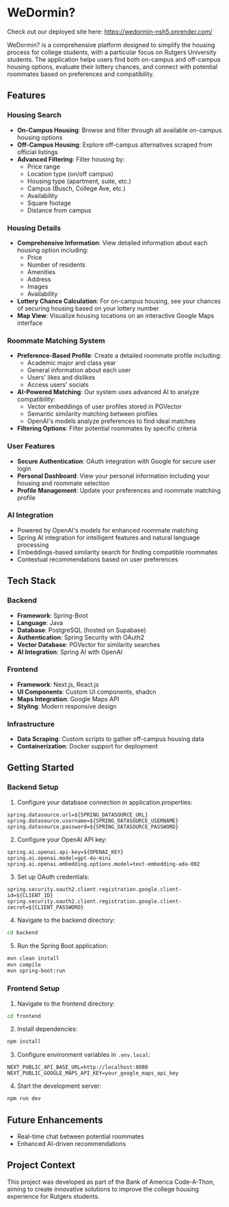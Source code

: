 # WeDormin?

Check out our deployed site here: <https://wedormin-nsh5.onrender.com/>

WeDormin? is a comprehensive platform designed to simplify the housing process for college students, with a particular focus on Rutgers University students. The application helps users find both on-campus and off-campus housing options, evaluate their lottery chances, and connect with potential roommates based on preferences and compatibility.

## Features

### Housing Search
- **On-Campus Housing**: Browse and filter through all available on-campus housing options
- **Off-Campus Housing**: Explore off-campus alternatives scraped from official listings
- **Advanced Filtering**: Filter housing by:
  - Price range
  - Location type (on/off campus)
  - Housing type (apartment, suite, etc.)
  - Campus (Busch, College Ave, etc.)
  - Availability
  - Square footage
  - Distance from campus

### Housing Details
- **Comprehensive Information**: View detailed information about each housing option including:
  - Price
  - Number of residents
  - Amenities
  - Address
  - Images
  - Availability
- **Lottery Chance Calculation**: For on-campus housing, see your chances of securing housing based on your lottery number
- **Map View**: Visualize housing locations on an interactive Google Maps interface

### Roommate Matching System
- **Preference-Based Profile**: Create a detailed roommate profile including:
  - Academic major and class year
  - General information about each user
  - Users' likes and dislikes
  - Access users' socials
- **AI-Powered Matching**: Our system uses advanced AI to analyze compatibility:
  - Vector embeddings of user profiles stored in PGVector
  - Semantic similarity matching between profiles
  - OpenAI's models analyze preferences to find ideal matches
- **Filtering Options**: Filter potential roommates by specific criteria

### User Features
- **Secure Authentication**: OAuth integration with Google for secure user login
- **Personal Dashboard**: View your personal information including your housing and roommate selection
- **Profile Management**: Update your preferences and roommate matching profile

### AI Integration
- Powered by OpenAI's models for enhanced roommate matching
- Spring AI integration for intelligent features and natural language processing
- Embeddings-based similarity search for finding compatible roommates
- Contextual recommendations based on user preferences

## Tech Stack

### Backend
- **Framework**: Spring-Boot
- **Language**: Java
- **Database**: PostgreSQL (hosted on Supabase)
- **Authentication**: Spring Security with OAuth2
- **Vector Database**: PGVector for similarity searches
- **AI Integration**: Spring AI with OpenAI

### Frontend
- **Framework**: Next.js, React.js
- **UI Components**: Custom UI components, shadcn
- **Maps Integration**: Google Maps API
- **Styling**: Modern responsive design

### Infrastructure
- **Data Scraping**: Custom scripts to gather off-campus housing data
- **Containerization**: Docker support for deployment

## Getting Started

### Backend Setup
1. Configure your database connection in application.properties:
```properties
spring.datasource.url=${SPRING_DATASOURCE_URL}
spring.datasource.username=${SPRING_DATASOURCE_USERNAME}
spring.datasource.password=${SPRING_DATASOURCE_PASSWORD}
```

2. Configure your OpenAI API key:
```properties
spring.ai.openai.api-key=${OPENAI_KEY}
spring.ai.openai.model=gpt-4o-mini
spring.ai.openai.embedding.options.model=text-embedding-ada-002
```

3. Set up OAuth credentials:
```properties
spring.security.oauth2.client.registration.google.client-id=${CLIENT_ID}
spring.security.oauth2.client.registration.google.client-secret=${CLIENT_PASSWORD}
```

4. Navigate to the backend directory:
```bash
cd backend
```

5. Run the Spring Boot application:
```bash
mvn clean install
mvn compile
mvn spring-boot:run
```

### Frontend Setup
1. Navigate to the frontend directory:
```bash
cd frontend
```

2. Install dependencies:
```bash
npm install
```

3. Configure environment variables in `.env.local`:
```
NEXT_PUBLIC_API_BASE_URL=http://localhost:8080
NEXT_PUBLIC_GOOGLE_MAPS_API_KEY=your_google_maps_api_key
```

4. Start the development server:
```bash
npm run dev
```

## Future Enhancements
- Real-time chat between potential roommates
- Enhanced AI-driven recommendations

## Project Context
This project was developed as part of the Bank of America Code-A-Thon, aiming to create innovative solutions to improve the college housing experience for Rutgers students. 
